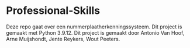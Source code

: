 # Professional-Skills
Deze repo gaat over een nummerplaatherkenningssysteem.
Dit project is gemaakt met Python 3.9.12.
Dit project is gemaakt door Antonio Van Hoof, Arne Muijshondt, Jente Reykers, Wout Peeters.